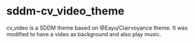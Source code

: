 # sddm-cv_video_theme
cv_video is a SDDM theme based on @Eayu/Clairvoyance theme. It was modified to have a video as background and also play music.
